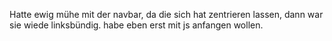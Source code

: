 Hatte ewig mühe mit der navbar, da die sich hat zentrieren lassen, dann war sie wiede linksbündig.
habe eben erst mit js anfangen wollen.
